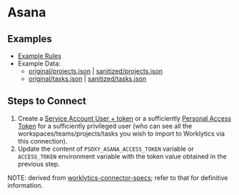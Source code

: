 # Asana

## Examples

- [Example Rules](asana.yaml)
- Example Data:
  - [original/projects.json](example-api-responses/original/projects.json) | [sanitized/projects.json](example-api-responses/sanitized/projects.json)
  - [original/tasks.json](example-api-responses/original/tasks.json) |  [sanitized/tasks.json](example-api-responses/sanitized/tasks.json)

## Steps to Connect

1. Create a [Service Account User + token](https://asana.com/guide/help/premium/service-accounts) or a sufficiently [Personal Access Token](https://developers.asana.com/docs/personal-access-token) for a sufficiently privileged user (who can see all the workspaces/teams/projects/tasks you wish  to import to Worklytics via this connection).
2. Update the content of `PSOXY_ASANA_ACCESS_TOKEN` variable or `ACCESS_TOKEN` environment variable with the token value obtained in the previous step.

NOTE: derived from [worklytics-connector-specs](../../../infra/modules/worklytics-connector-specs/main.tf); refer to that for definitive information.

